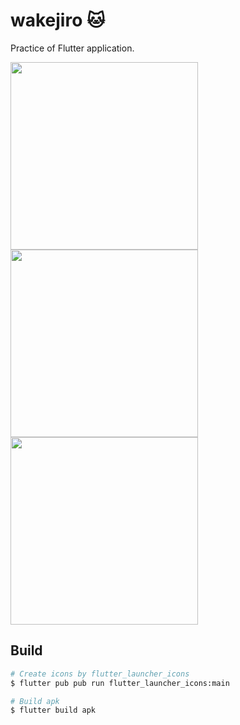 # wakejiro 🐱

Practice of Flutter application.

<img src="https://github.com/azusaw/wakejiro/assets/72424558/cd59140d-d983-4dfe-a815-44aa8d8e6092" width=300 />
<img src="https://github.com/azusaw/wakejiro/assets/72424558/cb15f36f-ab95-4815-879b-12d804a65b18" width=300 />
<img src="https://github.com/azusaw/wakejiro/assets/72424558/0a4be3fd-cfa0-4a5d-9170-46175187681c" width=300 />

## Build
```bash
# Create icons by flutter_launcher_icons
$ flutter pub pub run flutter_launcher_icons:main

# Build apk
$ flutter build apk
```
